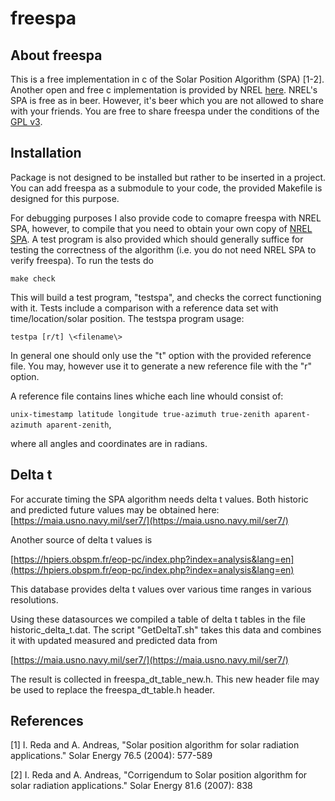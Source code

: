 # freespa
## About freespa
This is a free implementation in c of the Solar Position Algorithm (SPA) [1-2]. Another open and free c implementation is provided by NREL [here](http://rredc.nrel.gov/solar/codesandalgorithms/spa/). NREL's SPA is free as in beer. However, it's beer which you are not allowed to share with your friends. You are free to share freespa under the conditions of the [GPL v3](https://www.gnu.org/licenses/gpl-3.0.en.html). 

## Installation
Package is not designed to be installed but rather to be inserted in a project. You can add freespa as a submodule to your code, the provided Makefile is designed for this purpose. 

For debugging purposes I also provide code to comapre freespa with NREL SPA, however, to compile that you need to obtain your own copy of [NREL SPA](http://rredc.nrel.gov/solar/codesandalgorithms/spa/). A test program is also provided which should generally suffice for testing the correctness of the algorithm (i.e. you do not need NREL SPA to verify freespa). To run the tests do 

`make check`

This will build a test program, "testspa", and checks the correct functioning with it. Tests include a comparison with a reference data set with time/location/solar position. The testspa program usage:

`testpa [r/t] \<filename\>`

In general one should only use the "t" option with the provided reference file. You may, however use it to generate a new reference file with the "r" option. 

A reference file contains lines whiche each line whould consist of:

`unix-timestamp latitude longitude true-azimuth true-zenith aparent-azimuth aparent-zenith`,

where all angles and coordinates are in radians.

## Delta t
For accurate timing the SPA algorithm needs delta t values. Both historic and predicted future values may be obtained here:
[https://maia.usno.navy.mil/ser7/](https://maia.usno.navy.mil/ser7/)

Another source of delta t values is

[https://hpiers.obspm.fr/eop-pc/index.php?index=analysis&lang=en](https://hpiers.obspm.fr/eop-pc/index.php?index=analysis&lang=en)

This database provides delta t values over various time ranges in various resolutions.

Using these datasources we compiled a table of delta t tables in the file historic_delta_t.dat. The script "GetDeltaT.sh" takes this data and combines it with updated measured and predicted data from

[https://maia.usno.navy.mil/ser7/](https://maia.usno.navy.mil/ser7/)

The result is collected in freespa_dt_table_new.h. This new header file may be used to replace the freespa_dt_table.h header.

## References
[1] I.  Reda and A. Andreas, "Solar position algorithm for solar radiation applications." Solar Energy 76.5 (2004): 577-589

[2] I. Reda and A. Andreas, "Corrigendum to Solar position algorithm for solar radiation applications." Solar Energy 81.6 (2007): 838

